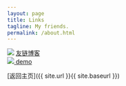 ```yaml
---
layout: page
title: Links
tagline: My friends.
permalink: /about.html
---
```


<div class="link-chip">
  <img src="http://emlog.club/logo.jpg" class="link-chip-icon">
  <a class="link-chip-title" href="http://emlog.club/">友链博客</a>
</div>

<a class="link-chip" href="http://lkopp.ml/">
  <img src="http://lkopp.ml/avatar/avatar.png" class="link-chip-icon">
  <a class="link-chip-title" href="http://emlog.club/">demo</a>
</a>

[返回主页]({{ site.url }}{{ site.baseurl }})
